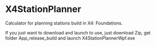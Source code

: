 # X4StationPlanner
Calculator for planning stations build in X4: Foundations.


If you just want to download and launch to use,
just download Zip, get folder App_release_build and launch X4StationPlannerWpf.exe
